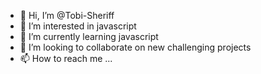 - 👋 Hi, I’m @Tobi-Sheriff
- 👀 I’m interested in javascript
- 🌱 I’m currently learning javascript
- 💞️ I’m looking to collaborate on new challenging projects
- 📫 How to reach me ...

<!---
Tobi-Sheriff/Tobi-Sheriff is a ✨ special ✨ repository because its `README.md` (this file) appears on your GitHub profile.
You can click the Preview link to take a look at your changes.
--->
